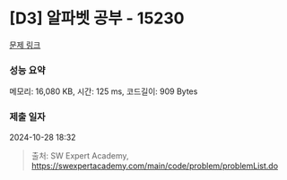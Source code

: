 # [D3] 알파벳 공부 - 15230 

[문제 링크](https://swexpertacademy.com/main/code/problem/problemDetail.do?contestProbId=AYLnMQT6vPADFATf) 

### 성능 요약

메모리: 16,080 KB, 시간: 125 ms, 코드길이: 909 Bytes

### 제출 일자

2024-10-28 18:32



> 출처: SW Expert Academy, https://swexpertacademy.com/main/code/problem/problemList.do